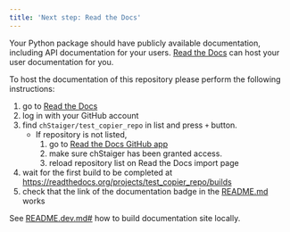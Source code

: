 ```yaml
---
title: 'Next step: Read the Docs'
---
```


Your Python package should have publicly available documentation, including API documentation for your users.
[Read the Docs](https://readthedocs.org) can host your user documentation for you.

To host the documentation of this repository please perform the following instructions:

1. go to [Read the Docs](https://readthedocs.org/dashboard/import/?)
1. log in with your GitHub account
1. find `chStaiger/test_copier_repo` in list and press `+` button.
   * If repository is not listed,
      1. go to [Read the Docs GitHub app](https://github.com/settings/connections/applications/fae83c942bc1d89609e2)
      2. make sure chStaiger has been granted access.
      3. reload repository list on Read the Docs import page
1. wait for the first build to be completed at <https://readthedocs.org/projects/test_copier_repo/builds>
1. check that the link of the documentation badge in the [README.md](https://github.com/chStaiger/test_copier_repo) works

See [README.dev.md#](https://github.com/chStaiger/test_copier_repo/blob/main/README.dev.md#generating-the-api-docs) how to build documentation site locally.
